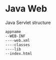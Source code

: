 # Java Web

Java Servlet structure 

```text
appname
--WEB-INF 
----web.xml 
----classes 
----lib 
--index.html 
```



